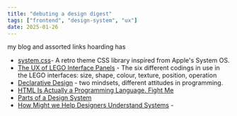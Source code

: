 ```yaml
---
title: "debuting a design digest"
tags: ["frontend", "design-system", "ux"]
date: 2025-01-26
---
```


my blog and assorted links hoarding has 

- [system.css](https://sakofchit.github.io/system.css/)- A retro theme CSS library inspired from Apple's System OS.
- [The UX of LEGO Interface Panels](https://interactionmagic.com/UX-LEGO-Interfaces/) - The six different codings in use in the LEGO interfaces: size, shape, colour, texture, position, operation
- [Declarative Design](https://x.com/juweerubyjane/status/1880968211786768771) - two mindsets, different attitudes in programming.
- [HTML Is Actually a Programming Language. Fight Me](https://www.wired.com/story/html-is-actually-a-programming-language-fight-me/)
- [Parts of a Design System](https://ryantrimble.com/blog/parts-of-a-design-system)
- [How Might we Help Designers Understand Systems](https://www.are.na/block/33892142) - 

